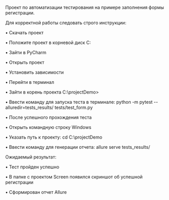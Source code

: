 Проект по автоматизации тестирования на примере заполнения формы регистрации.


Для корректной работы следовать строго инструкции:

•	Скачать проект

•	Положите проект в корневой диск С:

•	Зайти в PyCharm

•	Открыть проект

•	Установить зависимости

•	Перейти в терминал

•	Зайти в корень проекта C:\projectDemo> 

•	Ввести команду для запуска теста в терминале: python -m pytest --alluredir=tests_results/ tests/test_form.py

•	После успешного прохождения теста

•	Открыть командную строку Windows

•	Указать путь к проекту: cd C:\projectDemo

•	Ввести команду для генерации отчета: allure serve tests_results/


Ожидаемый результат:

•	Тест пройден успешно

• В папке с проектом Screen появился скриншот об успешной регистрации

•	Сформирован отчет Allure

